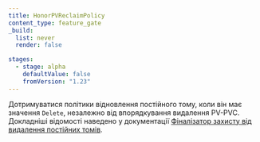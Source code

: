 ```yaml
---
title: HonorPVReclaimPolicy
content_type: feature_gate
_build:
  list: never
  render: false

stages:
  - stage: alpha
    defaultValue: false
    fromVersion: "1.23"
---
```

Дотримуватися політики відновлення постійного тому, коли він має значення `Delete`, незалежно від впорядкування видалення PV-PVC. Докладніші відомості наведено у документації [Фіналізатор захисту від видалення постійних томів](/uk/docs/concepts/storage/persistent-volumes/#persistentvolume-deletion-protection-finalizer).
